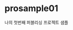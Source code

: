 # prosample01
나의 첫번째 퍼블리싱 프로젝트 샘플


<a href="https://joyoung-e.github.io/prosample01/" targey="_blank"> </a>
